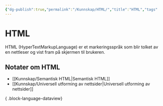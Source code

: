 ```yaml
---
{"dg-publish":true,"permalink":"/Kunnskap/HTML/","title":"HTML","tags":["it1","html"]}
---
```



# HTML
<abbr>HTML</abbr> (HyperTextMarkupLanguage) er et markeringsspråk som blir tolket av en nettleser og vist fram på skjermen til brukeren. 


## Notater om HTML
- [[Kunnskap/Semantisk HTML\|Semantisk HTML]]
- [[Kunnskap/Universell utforming av nettsider\|Universell utforming av nettsider]]

{ .block-language-dataview}
